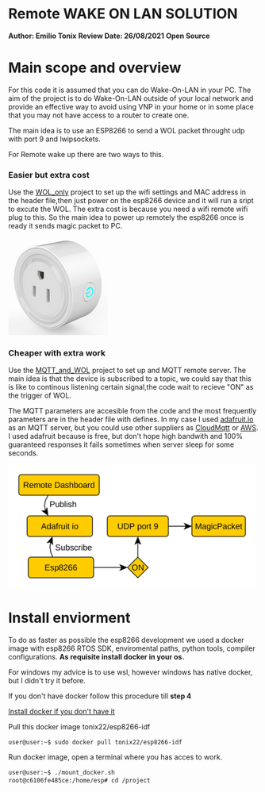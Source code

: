 # Remote WAKE ON LAN SOLUTION

**Author: Emilio Tonix**
**Review Date: 26/08/2021** 
**Open Source**


# Main scope and overview

For this code it is assumed that you can do Wake-On-LAN in your PC. The aim of the project is to do Wake-On-LAN outside of your local network and provide an effective way to avoid using VNP in your home or in some place that you may not have access to a router to create one.

The main idea is to use an ESP8266 to send a WOL packet throught udp with port 9 and lwipsockets.

For Remote wake up there are two ways to this.

### Easier but extra cost

Use the [WOL_only](/WOL_only) project to set up the wifi settings and MAC address in the header file,then just power on the esp8266 device and it will run a sript to excute the WOL. The extra cost is because you need a wifi remote wifi plug to this. So the main idea to power up remotely the esp8266 once is ready it sends magic packet to PC.

<img src="/Diagrams/smatplug.png" alt="WIFIPLUG" alt="drawing" width="200"/>


### Cheaper with extra work

Use the [MQTT_and_WOL](/MQTT_and_WOL) project to set up and MQTT remote server. The main idea is that the device is subscribed to a topic, we could say that this is like to continous listening certain signal,the code wait to recieve "ON" as the trigger of WOL. 

The MQTT parameters are accesible from the code and the most frequently parameters are in the header file with defines. In my case I used [adafruit.io](https://io.adafruit.com) as an MQTT server, but you could use other suppliers as [CloudMqtt](https://www.cloudmqtt.com/plans.html) or [AWS](https://docs.aws.amazon.com/iot/latest/developerguide/mqtt.html). I used adafruit because is free, but don't hope high bandwith and 100% guaranteed responses it fails sometimes when server sleep for some seconds. 

<img src="/Diagrams/General_View.jpg" alt="GeneralOverview" alt="drawing" width="500"/>

# Install enviorment

To do as faster as possible the esp8266 development we used a docker image with esp8266 RTOS SDK, enviromental paths, python tools, compiler configurations. **As requisite install docker in your os.**

For windows my advice is to use wsl, however windows has native docker, but I didn't try it before. 

If you don't have docker follow this procedure till **step 4**

[Install docker if you don't have it](https://github.com/Tonix22/LuxFlux_Esp8266_LighStick/wiki/1.-Docker-Setup)


Pull this docker image tonix22/esp8266-idf

```console
user@user:~$ sudo docker pull tonix22/esp8266-idf
```

Run docker image, open a terminal where you has acces to work. 

```console
user@user:~$ ./mount_docker.sh
root@c6106fe485ce:/home/esp# cd /project
```








